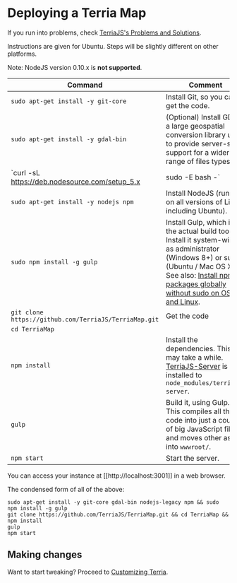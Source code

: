 # Deploying a Terria Map

If you run into problems, check [TerriaJS's Problems and Solutions](https://github.com/TerriaJS/terriajs/wiki/Problems-and-Solutions).

Instructions are given for Ubuntu. Steps will be slightly different on other platforms.

Note: NodeJS version 0.10.x is **not supported**.

Command | Comment
--------|--------
`sudo apt-get install -y git-core`|Install Git, so you can get the code.
`sudo apt-get install -y gdal-bin`|(Optional) Install GDAL, a large geospatial conversion library used to provide server-side support for a wider range of files types.
`curl -sL https://deb.nodesource.com/setup_5.x | sudo -E bash -` | (Required for Ubuntu) Prepare to install NodeJS, used to build Terria. The default NodeJS available with Ubuntu 14.04 is too old. On Windows, download and install the MSI from the npm web site. On Mac OS X, install it via Homebrew.
`sudo apt-get install -y nodejs npm` | Install NodeJS (run this on all versions of Linux, including Ubuntu).
`sudo npm install -g gulp`| Install Gulp, which is the actual build tool. Install it system-wide, as administrator (Windows 8+) or sudo (Ubuntu / Mac OS X). See also: [Install npm packages globally without sudo on OS X and Linux](https://github.com/sindresorhus/guides/blob/master/npm-global-without-sudo.md).
`git clone https://github.com/TerriaJS/TerriaMap.git` | Get the code
`cd TerriaMap`|
`npm install` | Install the dependencies. This may take a while. [TerriaJS-Server](https://github.com/TerriaJS/terriajs-server) is installed to `node_modules/terriajs-server`.
`gulp` | Build it, using Gulp. This compiles all the code into just a couple of big JavaScript files and moves other assets into `wwwroot/`.
`npm start` | Start the server.

You can access your instance at [[http://localhost:3001]] in a web browser.

The condensed form of all of the above:

```
sudo apt-get install -y git-core gdal-bin nodejs-legacy npm && sudo npm install -g gulp
git clone https://github.com/TerriaJS/TerriaMap.git && cd TerriaMap && npm install
gulp
npm start
```

## Making changes

Want to start tweaking? Proceed to [Customizing Terria](/Documentation/Customizing/README.md).
